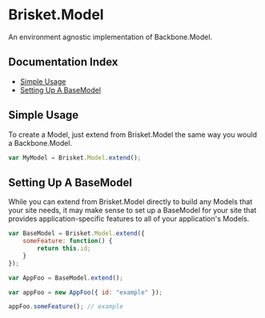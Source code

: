 Brisket.Model
===========

An environment agnostic implementation of Backbone.Model.

## Documentation Index

* [Simple Usage](#simple-usage)
* [Setting Up A BaseModel](#setting-up-a-basemodel)

## Simple Usage

To create a Model, just extend from Brisket.Model the same way you would a Backbone.Model.

```js
var MyModel = Brisket.Model.extend();
```

## Setting Up A BaseModel

While you can extend from Brisket.Model directly to build any Models that your site needs, it may make sense to set up a BaseModel for your site that provides application-specific features to all of your application's Models.

```js
var BaseModel = Brisket.Model.extend({
    someFeature: function() {
        return this.id;
    }
});

var AppFoo = BaseModel.extend();

var appFoo = new AppFoo({ id: "example" });

appFoo.someFeature(); // example
```
